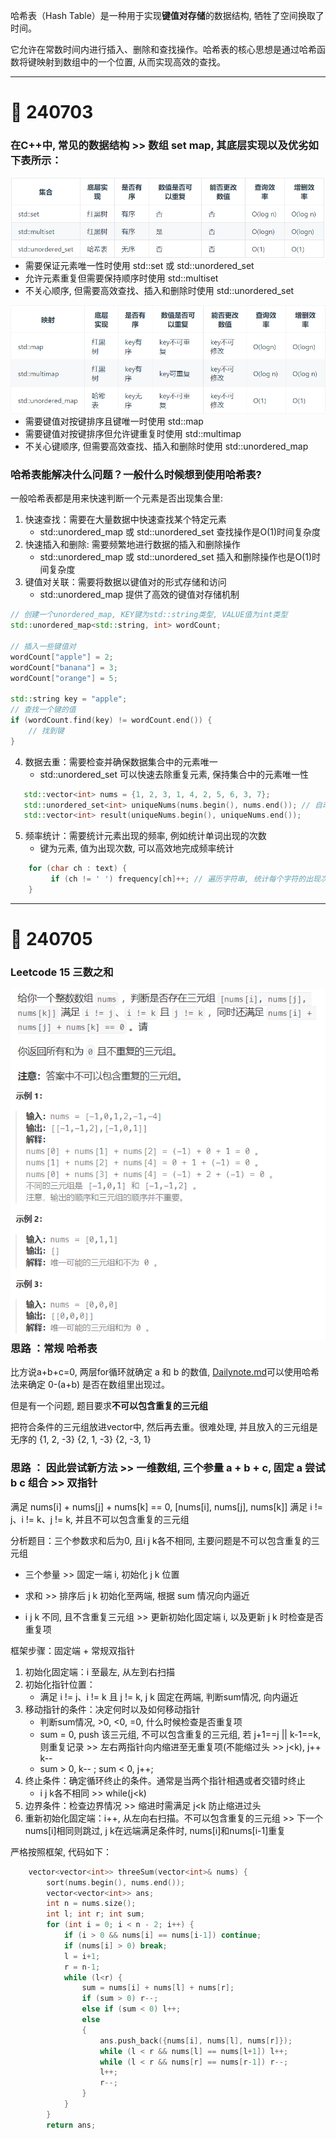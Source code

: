 
哈希表（Hash Table）是一种用于实现**键值对存储**的数据结构, 牺牲了空间换取了时间。

它允许在常数时间内进行插入、删除和查找操作。哈希表的核心思想是通过哈希函数将键映射到数组中的一个位置, 从而实现高效的查找。

<hr>

# :memo: 240703 

### 在C++中, 常见的数据结构 >> 数组 set map, 其底层实现以及优劣如下表所示：

<img src="https://github.com/Youn8ch/Leaning_notes/blob/master/Img/img.png" alt="img" style="float: left;" />
   
   * 需要保证元素唯一性时使用 std::set 或 std::unordered_set
   * 允许元素重复但需要保持顺序时使用 std::multiset
   * 不关心顺序, 但需要高效查找、插入和删除时使用 std::unordered_set

<img src="https://github.com/Youn8ch/Leaning_notes/blob/master/Img/img_1.png" alt="img" style="float: left;" />

   * 需要键值对按键排序且键唯一时使用 std::map
   * 需要键值对按键排序但允许键重复时使用 std::multimap
   * 不关心键顺序, 但需要高效查找、插入和删除时使用 std::unordered_map

### 哈希表能解决什么问题？一般什么时候想到使用哈希表?

一般哈希表都是用来快速判断一个元素是否出现集合里:

1. 快速查找：需要在大量数据中快速查找某个特定元素 
   * std::unordered_map 或 std::unordered_set 查找操作是O(1)时间复杂度
2. 快速插入和删除: 需要频繁地进行数据的插入和删除操作 
   * std::unordered_map 或 std::unordered_set 插入和删除操作也是O(1)时间复杂度
3. 键值对关联：需要将数据以键值对的形式存储和访问  
   * std::unordered_map 提供了高效的键值对存储机制

```cpp
// 创建一个unordered_map, KEY键为std::string类型, VALUE值为int类型
std::unordered_map<std::string, int> wordCount;

// 插入一些键值对
wordCount["apple"] = 2; 
wordCount["banana"] = 3; 
wordCount["orange"] = 5; 

std::string key = "apple"; 
// 查找一个键的值
if (wordCount.find(key) != wordCount.end()) {
    // 找到键
}
```
4. 数据去重：需要检查并确保数据集合中的元素唯一 
   * std::unordered_set 可以快速去除重复元素, 保持集合中的元素唯一性
```cpp
   std::vector<int> nums = {1, 2, 3, 1, 4, 2, 5, 6, 3, 7};
   std::unordered_set<int> uniqueNums(nums.begin(), nums.end()); // 自动去除重复元素, 所以uniqueNums中只会包含唯一的元素
   std::vector<int> result(uniqueNums.begin(), uniqueNums.end());
```
5. 频率统计：需要统计元素出现的频率, 例如统计单词出现的次数
   * 键为元素, 值为出现次数, 可以高效地完成频率统计
```cpp
    for (char ch : text) { 
         if (ch != ' ') frequency[ch]++; // 遍历字符串, 统计每个字符的出现次数
    } 
```

<hr>

# :memo: 240705 

### Leetcode 15 三数之和

<img src="https://github.com/Youn8ch/Leaning_notes/blob/master/Img/img_2.png" alt="img" style="float: left;" />
<img src="https://github.com/Youn8ch/Leaning_notes/blob/master/Img/img_3.png" alt="img" style="float: left;" />

### 思路 ：常规 哈希表

比方说a+b+c=0, 两层for循环就确定 a 和 b 的数值, [Dailynote.md](Dailynote.md)可以使用哈希法来确定 0-(a+b) 是否在数组里出现过。

但是有一个问题, 题目要求**不可以包含重复的三元组**

把符合条件的三元组放进vector中, 然后再去重。很难处理, 并且放入的三元组是无序的 {1, 2, -3} {2, 1, -3} {2, -3, 1}

### 思路 ： 因此尝试新方法 >> 一维数组, 三个参量 a + b + c, 固定 a 尝试 b c 组合 >> 双指针

满足 nums[i] + nums[j] + nums[k] == 0, [nums[i], nums[j], nums[k]] 满足 i != j、i != k、j != k, 并且不可以包含重复的三元组

分析题目：三个参数求和后为0, 且i j k各不相同, 主要问题是不可以包含重复的三元组

* 三个参量 >> 固定一端 i, 初始化 j k 位置  

* 求和 >> 排序后 j k 初始化至两端, 根据 sum 情况向内逼近

* i j k 不同, 且不含重复三元组 >> 更新初始化固定端 i, 以及更新 j k 时检查是否重复项

框架步骤：固定端 + 常规双指针

1. 初始化固定端：i 至最左, 从左到右扫描
2. 初始化指针位置：
   * 满足 i != j、i != k 且 j != k, j k 固定在两端, 判断sum情况, 向内逼近
3. 移动指针的条件：决定何时以及如何移动指针
   * 判断sum情况, >0, <0, =0, 什么时候检查是否重复项
   * sum = 0, push 该三元组, 不可以包含重复的三元组, 若 j+1==j || k-1==k, 则重复记录 >> 左右两指针向内缩进至无重复项(不能缩过头 >> j<k), j++ k--
   * sum > 0, k-- ; sum < 0, j++;
4. 终止条件：确定循环终止的条件。通常是当两个指针相遇或者交错时终止
   * i j k各不相同 >> while(j<k)
5. 边界条件：检查边界情况 >> 缩进时需满足 j<k 防止缩进过头
6. 重新初始化固定端：i++, 从左向右扫描。不可以包含重复的三元组 >> 下一个nums[i]相同则跳过, j k在远端满足条件时, nums[i]和nums[i-1]重复

严格按照框架, 代码如下：

```cpp
    vector<vector<int>> threeSum(vector<int>& nums) {
        sort(nums.begin(), nums.end());
        vector<vector<int>> ans;
        int n = nums.size();
        int l; int r; int sum;
        for (int i = 0; i < n - 2; i++) {
            if (i > 0 && nums[i] == nums[i-1]) continue;
            if (nums[i] > 0) break;
            l = i+1;
            r = n-1;
            while (l<r) {
                sum = nums[i] + nums[l] + nums[r];
                if (sum > 0) r--;
                else if (sum < 0) l++;
                else
                {
                    ans.push_back({nums[i], nums[l], nums[r]});
                    while (l < r && nums[l] == nums[l+1]) l++;  
                    while (l < r && nums[r] == nums[r-1]) r--;  
                    l++;
                    r--;
                }
            }
        }
        return ans;
```